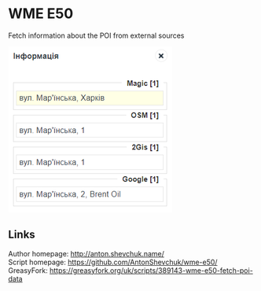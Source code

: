 # WME E50
Fetch information about the POI from external sources

![](screenshot.png)

## Links
Author homepage: http://anton.shevchuk.name/  
Script homepage: https://github.com/AntonShevchuk/wme-e50/  
GreasyFork: https://greasyfork.org/uk/scripts/389143-wme-e50-fetch-poi-data  
